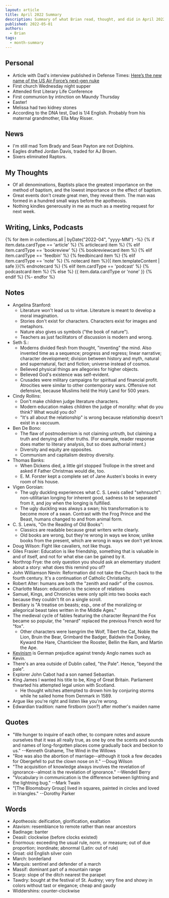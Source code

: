 ```yaml
---
layout: article
title: April 2022 Summary
description: Summary of what Brian read, thought, and did in April 2022
published: 2022-05-01
authors:
  - Brian
tags:
  - month-summary
---
```


## Personal
- Article with Dad's interview published in Defense Times: [Here’s the new name of the US Air Force’s next-gen nuke](https://www.defensenews.com/air/2022/04/05/heres-the-new-name-of-the-us-air-forces-next-gen-nuke/)
- First church Wednesday night supper
- Attended first Literary Life Conference
- First communion by intinction on Maundy Thursday
- Easter!
- Melissa had two kidney stones
- According to the DNA test, Dad is 1/4 English. Probably from his maternal grandmother, Ella May Risser.

## News
- I'm still mad Tom Brady and Sean Payton are not Dolphins.
- Eagles drafted Jordan Davis, traded for AJ Brown.
- Sixers eliminated Raptors.

## My Thoughts
- Of all denominations, Baptists place the greatest importance on the method of baptism, and the lowest importance on the effect of baptism.
- Great events don't create great men, they reveal them. The man was formed in a hundred small ways before the apotheosis.
- Nothing kindles generousity in me as much as a meeting request for next week.

## Writing, Links, Podcasts

<div class="stack cards">
{% for item in collections.all | byDate("2022-04", "yyyy-MM") -%}
  {% if item.data.cardType == 'article' %}
  {% articlecard item %}
  {% elif item.cardType == 'bookreview' %}
  {% bookreviewcard item %}
  {% elif item.cardType == 'feedbin' %}
  {% feedbincard item %}
  {% elif item.cardType == 'note' %}
  {% notecard item %}{{ item.templateContent | safe }}{% endnotecard %}
  {% elif item.cardType == 'podcast' %}
  {% podcastcard item %}
  {% else %}
  {{ item.data.cardType or 'none' }}
  {% endif %}
{%- endfor %}
</div>

## Notes
- Angelina Stanford: 
  - Literature won't lead us to virtue. Literature is meant to develop a moral imagination.
  - Stories don't exist for characters. Characters exist for images and metaphors.
  - Nature also gives us symbols ("the book of nature").
  - Teachers as just facilitators of discussion is modern and wrong.
- Seth S.:
  - Moderns divided flesh from thought, "inventing" the mind. Also invented time as a sequence; progress and regress; linear narrative; character development; division between history and myth, natural and supernatural, fact and fiction; universe instead of cosmos.
  - Believed physical things are allegories for higher objects.
  - Believed God's existence was self-evident.
  - Crusades were military campaigns for spiritual and financial profit. Atrocities were similar to other contemporary wars. Offensive not defensive, because Muslims held the Holy Land for 500 years.
- Cindy Rollins: 
  - Don't make children judge literature characters.
  - Modern education makes children the judge of morality: what do you think? What would you do?
  - "It's all about the relationship" is wrong because relationship doesn't exist in a vaccuum.
- Ben De Bono: 
  - The flaw of postmodernism is not claiming untruth, but claiming a truth and denying all other truths. (For example, reader response does matter to literary analysis, but so does authorial intent.)
  - Diversity and equity are opposites.
  - Communism and capitalism destroy diversity.
- Thomas Banks:
  - When Dickens died, a little girl stopped Trollope in the street and asked if Father Christmas would die, too.
  - E. M. Forster kept a complete set of Jane Austen's books in every room of his house.
- Vigen Goroian: 
  - The ugly duckling experiences what C. S. Lewis called "sehnsucht": non-utilitarian longing for inherent good, sadness to be separated from it, and joy when the longing is fulfilled.
  - The ugly duckling was always a swan; his transformation is to become more of a swan. Contrast with the Frog Prince and the Beast, humans changed to and from animal form.
- C. S. Lewis, "On the Reading of Old Books": 
  - Classics are readable because great writers write clearly.
  - Old books are wrong, but they're wrong in ways we know, unlike books from the present, which are wrong in ways we don't yet know.
- Doug Wilson: Fight like cavaliers, not like thugs.
- Giles Frasier: Education is like friendship, something that is valuable in and of itself, and not for what else can be gained by it.
- Northrop Frye: the only question you should ask an elementary student about a story: what does this remind you of?
- John Williamson Nevin: Reformation did not take the Church back to the fourth century. It's a continuation of Catholic Christianity.
- Robert Alter: humans are both the "zenith and nadir" of the cosmos.
- Charlotte Mason: education is the science of relations
- Samuel, Kings, and Chronicles were only split into two books each because they couldn't fit on a single scroll.
- Bestiary is "A treatise on beasts; esp., one of the moralizing or allegorical beast tales written in the Middle Ages."
- The medieval cycle of fables featuring the character Reynard the Fox became so popular, the "renard" replaced the previous French word for "fox".
  - Other characters were Isengrim the Wolf, Tibert the Cat, Noble the Lion, Bruin the Bear, Grimbard the Badger, Baldwin the Donkey, Kyward the Hare, Chanticleer the Rooster, Bellin the Ram, and Martin the Ape.
- [Kevinism](https://en.m.wikipedia.org/wiki/Kevinism) is German prejudice against trendy Anglo names such as Kevin.
- There's an area outside of Dublin called, "the Pale". Hence, "beyond the pale".
- Explorer John Cabot had a son named Sebastian.
- King James I wanted his title to be, King of Great Britain. Parliament thwarted his attempted legal union with Scotland.
  - He thought witches attempted to drown him by conjuring storms while he sailed home from Denmark in 1589.
- Argue like you're right and listen like you're wrong.
- Edwardian tradition: name firstborn (son?) after mother's maiden name

## Quotes
- "We hunger to inquire of each other, to compare notes and assure ourselves that it was all really true, as one by one the scents and sounds and names of long-forgotten places come gradually back and beckon to us." --Kenneth Grahame, The Wind in the Willows
- "Roe was also the abortion of marriage--although it took a few decades for Obergefell to put the clown nose on it." --Doug Wilson
- "The acquisition of knowledge always involves the revelation of ignorance--almost is the revelation of ignorance." --Wendell Berry
- "Vocabulary in communication is the difference between lightning and the lightning bug." --Mark Twain
- "[The Bloomsbury Group] lived in squares, painted in circles and loved in triangles." --Dorothy Parker

## Words
- Apotheosis: deification, glorification, exaltation
- Atavism: resemblance to remote rather than near ancestors
- Badinage: banter
- Deasil: clockwise (before clocks existed)
- Enormous: exceeding the usual rule, norm, or measure; out of due proportion; inordinate; abnormal (Latin: out of rule)
- Groat: old English silver coin
- March: borderland
- Marquis: sentinel and defender of a march
- Massif: dominant part of a mountain range
- Scarp: slope of the ditch nearest the parapet
- Tawdry: bought at the festival of St. Audrey; very fine and showy in colors without tast or elegance; cheap and gaudy
- Widdershins: counter-clockwise